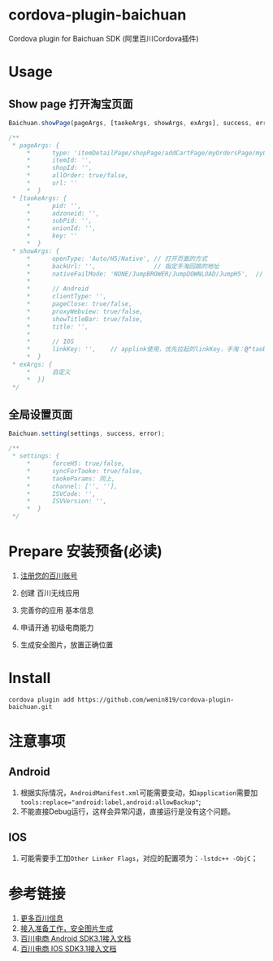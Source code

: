 # cordova-plugin-baichuan

Cordova plugin for Baichuan SDK (阿里百川Cordova插件)

# Usage

## Show page 打开淘宝页面

```js
Baichuan.showPage(pageArgs, [taokeArgs, showArgs, exArgs], success, error);

/**
 * pageArgs: {
     *      type: 'itemDetailPage/shopPage/addCartPage/myOrdersPage/myCartsPage/page',
     *      itemId: '',
     *      shopId: '',
     *      allOrder: true/false,
     *      url: ''
     *  }
 * [taokeArgs: {
     *      pid: '',
     *      adzoneid: '',
     *      subPid: '',
     *      unionId: '',
     *      key: ''
     *  }
 * showArgs: {
     *      openType: 'Auto/H5/Native', // 打开页面的方式
     *      backUrl: '',                // 指定手淘回跳的地址
     *      nativeFailMode: 'NONE/JumpBROWER/JumpDOWNLOAD/JumpH5',  // 跳手淘/天猫失败后的处理策略
     *
     *      // Android
     *      clientType: '',
     *      pageClose: true/false,
     *      proxyWebview: true/false,
     *      showTitleBar: true/false,
     *      title: '',
     *
     *      // IOS
     *      linkKey: '',    // applink使用，优先拉起的linkKey，手淘：@"taobao_scheme"
     *  }
 * exArgs: {
     *      自定义
     *  }]
 */
```

## 全局设置页面

```js
Baichuan.setting(settings, success, error);

/**
 * settings: {
     *      forceH5: true/false,
     *      syncForTaoke: true/false,
     *      taokeParams: 同上,
     *      channel: ['', ''],
     *      ISVCode: '',
     *      ISVVersion: '',
     *  }
 */
```

# Prepare 安装预备(必读)

  1. [注册您的百川账号](http://baichuan.taobao.com/portal/index.htm)
   
  2. 创建 百川无线应用
      
  3. 完善你的应用 基本信息
      
  4. 申请开通 初级电商能力
      
  5. 生成安全图片，放置正确位置
     
# Install

```cordova plugin add https://github.com/wenin819/cordova-plugin-baichuan.git```

# 注意事项
## Android

1. 根据实际情况，`AndroidManifest.xml`可能需要变动，如`application`需要加`tools:replace="android:label,android:allowBackup"`;
1. 不能直接Debug运行，这样会异常闪退，直接运行是没有这个问题。

## IOS

1. 可能需要手工加`Other Linker Flags`，对应的配置项为：`-lstdc++ -ObjC`；

# 参考链接
1. [更多百川信息](http://baichuan.taobao.com/doc2/detail?spm=a3c0d.7662649.0.0.XTcmuf&treeId=30&articleId=103655&docType=1)
1. [接入准备工作，安全图片生成](http://baichuan.taobao.com/docs/doc.htm?spm=a3c0d.7629140.0.0.cO4gRJ&treeId=129&articleId=105645&docType=1)
1. [百川电商 Android SDK3.1接入文档](http://baichuan.taobao.com/docs/doc.htm?spm=a3c0d.7629140.0.0.o0Y63N&treeId=129&articleId=105647&docType=1)
1. [百川电商 IOS SDK3.1接入文档](http://baichuan.taobao.com/docs/doc.htm?spm=a3c0d.7629140.0.0.Mckp69&treeId=129&articleId=105648&docType=1)

